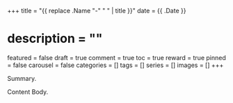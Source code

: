 +++
title = "{{ replace .Name "-" " " | title }}"
date = {{ .Date }}
# description = ""
featured = false
draft = true
comment = true
toc = true
reward = true
pinned = false
carousel = false
categories = []
tags = []
series = []
images = []
+++

Summary.

<!--more-->

Content Body.
